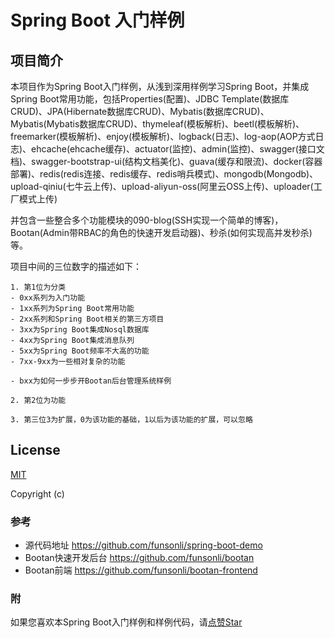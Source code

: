 # Spring Boot 入门样例




## 项目简介

本项目作为Spring Boot入门样例，从浅到深用样例学习Spring Boot，并集成Spring Boot常用功能，包括Properties(配置)、JDBC Template(数据库CRUD)、JPA(Hibernate数据库CRUD)、Mybatis(数据库CRUD)、Mybatis(Mybatis数据库CRUD)、thymeleaf(模板解析)、beetl(模板解析)、freemarker(模板解析)、enjoy(模板解析)、logback(日志)、log-aop(AOP方式日志)、ehcache(ehcache缓存)、actuator(监控)、admin(监控)、swagger(接口文档)、swagger-bootstrap-ui(结构文档美化)、guava(缓存和限流)、docker(容器部署)、redis(redis连接、redis缓存、redis哨兵模式)、mongodb(Mongodb)、upload-qiniu(七牛云上传)、upload-aliyun-oss(阿里云OSS上传)、uploader(工厂模式上传)

并包含一些整合多个功能模块的090-blog(SSH实现一个简单的博客)，Bootan(Admin带RBAC的角色的快速开发启动器)、秒杀(如何实现高并发秒杀)等。


项目中间的三位数字的描述如下：

```
1. 第1位为分类
- 0xx系列为入门功能
- 1xx系列为Spring Boot常用功能
- 2xx系列和Spring Boot相关的第三方项目
- 3xx为Spring Boot集成Nosql数据库
- 4xx为Spring Boot集成消息队列
- 5xx为Spring Boot频率不大高的功能
- 7xx-9xx为一些相对复杂的功能

- bxx为如何一步步开Bootan后台管理系统样例

2. 第2位为功能

3. 第三位3为扩展，0为该功能的基础，1以后为该功能的扩展，可以忽略

```

## License

[MIT](http://opensource.org/licenses/MIT)

Copyright (c) 

### 参考
- 源代码地址 https://github.com/funsonli/spring-boot-demo
- Bootan快速开发后台 https://github.com/funsonli/bootan
- Bootan前端 https://github.com/funsonli/bootan-frontend


### 附
如果您喜欢本Spring Boot入门样例和样例代码，请[点赞Star](https://github.com/funsonli/spring-boot-demo)

